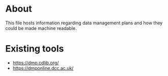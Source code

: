 # About
This file hosts information regarding data management plans and how they could be made machine readable.

# Existing tools

* https://dmp.cdlib.org/
* https://dmponline.dcc.ac.uk/ 
